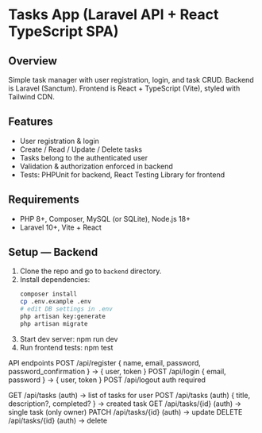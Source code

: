 # Tasks App (Laravel API + React TypeScript SPA)

## Overview
Simple task manager with user registration, login, and task CRUD. Backend is Laravel (Sanctum). Frontend is React + TypeScript (Vite), styled with Tailwind CDN.

## Features
- User registration & login
- Create / Read / Update / Delete tasks
- Tasks belong to the authenticated user
- Validation & authorization enforced in backend
- Tests: PHPUnit for backend, React Testing Library for frontend

## Requirements
- PHP 8+, Composer, MySQL (or SQLite), Node.js 18+
- Laravel 10+, Vite + React

## Setup — Backend
1. Clone the repo and go to `backend` directory.
2. Install dependencies:
   ```bash
   composer install
   cp .env.example .env
   # edit DB settings in .env
   php artisan key:generate
   php artisan migrate
3. Start dev server:
   npm run dev
4. Run frontend tests:
   npm test

API endpoints
  POST /api/register  { name, email, password, password_confirmation } -> { user, token }
  POST /api/login     { email, password } -> { user, token }
  POST /api/logout    auth required

  GET /api/tasks      (auth) -> list of tasks for user
  POST /api/tasks     (auth) { title, description?, completed? } -> created task
  GET /api/tasks/{id} (auth) -> single task (only owner)
  PATCH /api/tasks/{id} (auth) -> update
  DELETE /api/tasks/{id} (auth) -> delete


